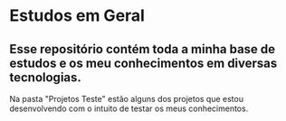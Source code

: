 # Estudos em Geral
Esse repositório contém toda a minha base de estudos e os meu conhecimentos em diversas tecnologias.
----
Na pasta "Projetos Teste" estão alguns dos projetos que estou desenvolvendo com o intuito de testar os meus conhecimentos.
